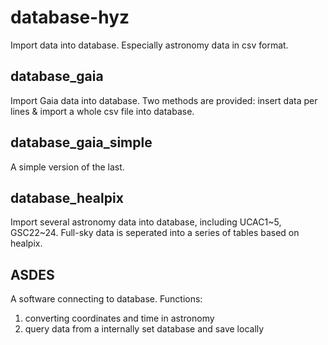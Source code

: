 # database-hyz
Import data into database. Especially astronomy data in csv format.

## database_gaia
Import Gaia data into database. Two methods are provided: insert data per lines & import a whole csv file into database.

## database_gaia_simple
A simple version of the last.

## database_healpix
Import several astronomy data into database, including UCAC1~5, GSC22~24.
Full-sky data is seperated into a series of tables based on healpix.

## ASDES
A software connecting to database.
Functions:
1. converting coordinates and time in astronomy
2. query data from a internally set database and save locally
